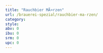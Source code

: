 ```yaml
---
title: "Rauchbier MÃ¤rzen"
url: /brauerei-spezial/rauchbier-ma-rzen/
category: 
style: 
abv: 0
ibu: 0
srm: 0
upc: 0
---
```


